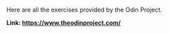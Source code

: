 Here are all the exercises provided by the Odin Project.

**Link: https://www.theodinproject.com/**

